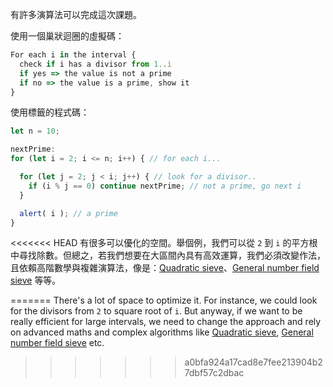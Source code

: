 有許多演算法可以完成這次課題。

使用一個巢狀迴圈的虛擬碼：

```js
For each i in the interval {
  check if i has a divisor from 1..i
  if yes => the value is not a prime
  if no => the value is a prime, show it
}
```

使用標籤的程式碼：

```js run
let n = 10;

nextPrime:
for (let i = 2; i <= n; i++) { // for each i...

  for (let j = 2; j < i; j++) { // look for a divisor..
    if (i % j == 0) continue nextPrime; // not a prime, go next i
  }

  alert( i ); // a prime
}
```

<<<<<<< HEAD
有很多可以優化的空間。舉個例，我們可以從 `2` 到 `i` 的平方根中尋找除數。但總之，若我們想要在大區間內具有高效運算，我們必須改變作法，且依賴高階數學與複雜演算法，像是：[Quadratic sieve](https://en.wikipedia.org/wiki/Quadratic_sieve)、[General number field sieve](https://en.wikipedia.org/wiki/General_number_field_sieve) 等等。

=======
There's a lot of space to optimize it. For instance, we could look for the divisors from `2` to square root of `i`. But anyway, if we want to be really efficient for large intervals, we need to change the approach and rely on advanced maths and complex algorithms like [Quadratic sieve](https://en.wikipedia.org/wiki/Quadratic_sieve), [General number field sieve](https://en.wikipedia.org/wiki/General_number_field_sieve) etc.
>>>>>>> a0bfa924a17cad8e7fee213904b27dbf57c2dbac
